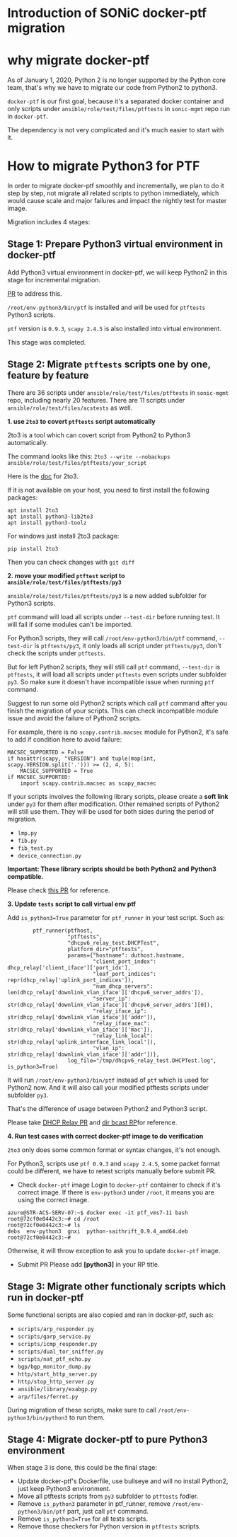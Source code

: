 # Introduction of SONiC docker-ptf migration

# why migrate docker-ptf


As of January 1, 2020, Python 2 is no longer supported by the Python core team, that's why we have to migrate our code from Python2 to python3.

`docker-ptf` is our first goal, because it's a separated docker container and only scripts under `ansible/role/test/files/ptftests` in `sonic-mgmt` repo run in `docker-ptf`.

The dependency is not very complicated and it's much easier to start with it.

# How to migrate Python3 for PTF

In order to migrate docker-ptf smoothly and incrementally, we plan to do it step by step, not migrate all related scripts to python immediately, which would cause scale and major failures and impact the nightly test for master image.

Migration includes 4 stages:

## Stage 1: Prepare Python3 virtual environment in docker-ptf
Add Python3 virtual environment in docker-ptf, we will keep Python2 in this stage for incremental migration.

[PR](https://github.com/sonic-net-net/sonic-buildimage/pull/10599) to address this.

`/root/env-python3/bin/ptf` is installed and will be used for `ptftests` Python3 scripts.

`ptf` version is `0.9.3`,  `scapy 2.4.5` is also installed into virtual environment.

This stage was completed.


## Stage 2: Migrate `ptftests` scripts one by one, feature by feature

There are 36 scripts under `ansible/role/test/files/ptftests` in `sonic-mgmt` repo, including nearly 20 features.
There are 11 scripts under `ansible/role/test/files/acstests` as well.


**1. use `2to3` to covert `ptftests` script automatically**

2to3 is a tool which can covert script from Python2 to Python3 automatically.

The command looks like this:
`2to3 --write --nobackups ansible/role/test/files/ptftests/your_script`

Here is the [doc](https://docs.python.org/3/library/2to3.html) for 2to3.


If it is not available on your host, you need to first install the following packages:


```
apt install 2to3
apt install python3-lib2to3
apt install python3-toolz
```

For windows just install 2to3 package:

`pip install 2to3`

Then you can check changes with `git diff`

**2. move your modified `ptftest` script to `ansible/role/test/files/ptftests/py3`**

`ansible/role/test/files/ptftests/py3` is a new added subfolder for Python3 scripts.

`ptf` command will load all scripts under `--test-dir` before running test. It will fail if some modules can't be imported.

For Python3 scripts, they will call `/root/env-python3/bin/ptf` command, `--test-dir` is `ptftests/py3`, it only loads all script under `ptftests/py3`, don't check the scripts under `ptftests`.

But for left Python2 scripts, they will still call `ptf` command, `--test-dir` is `ptftests`, it will load all scripts under `ptftests` even scripts under subfolder `py3`.
So make sure it doesn't have incompatible issue when running `ptf` command.

Suggest to run some old Python2 scripts which call `ptf` command after you finish the migration of your scripts. This can check incompatible module issue and avoid the failure of Python2 scripts.

For example, there is no `scapy.contrib.macsec` module for Python2, it's safe to add if condition here to avoid failure:

```
MACSEC_SUPPORTED = False
if hasattr(scapy, "VERSION") and tuple(map(int, scapy.VERSION.split('.'))) >= (2, 4, 5):
    MACSEC_SUPPORTED = True
if MACSEC_SUPPORTED:
    import scapy.contrib.macsec as scapy_macsec
```

If your scripts involves the following library scripts, please create a **soft link** under `py3` for them after modification. Other remained scripts of Python2 will still use them. They will be used for both sides during the period of migration.
 - `lmp.py`
 - `fib.py`
 - `fib_test.py`
 - `device_connection.py`

**Important: These library scripts should be both Python2 and Python3 compatible.**


Please check [this PR](https://github.com/sonic-net/sonic-mgmt/pull/5490) for reference.

**3. Update `tests` script to call virtual env ptf**

Add `is_python3=True` parameter for `ptf_runner` in your test script. Such as:

```
        ptf_runner(ptfhost,
                   "ptftests",
                   "dhcpv6_relay_test.DHCPTest",
                   platform_dir="ptftests",
                   params={"hostname": duthost.hostname,
                           "client_port_index": dhcp_relay['client_iface']['port_idx'],
                           "leaf_port_indices": repr(dhcp_relay['uplink_port_indices']),
                           "num_dhcp_servers": len(dhcp_relay['downlink_vlan_iface']['dhcpv6_server_addrs']),
                           "server_ip": str(dhcp_relay['downlink_vlan_iface']['dhcpv6_server_addrs'][0]),
                           "relay_iface_ip": str(dhcp_relay['downlink_vlan_iface']['addr']),
                           "relay_iface_mac": str(dhcp_relay['downlink_vlan_iface']['mac']),
                           "relay_link_local": str(dhcp_relay['uplink_interface_link_local']),
                           "vlan_ip": str(dhcp_relay['downlink_vlan_iface']['addr'])},
                   log_file="/tmp/dhcpv6_relay_test.DHCPTest.log", is_python3=True)
```



It will run `/root/env-python3/bin/ptf` instead of `ptf` which is used for Python2 now.
And it will also call your modified ptftests scripts under subfolder `py3`.

That's the difference of usage between Python2 and Python3 script.

Please take [DHCP Relay PR](https://github.com/sonic-net/sonic-mgmt/pull/5534)  and [dir bcast RP](https://github.com/sonic-net/sonic-mgmt/pull/5540)for reference.



**4. Run test cases with correct docker-ptf image to do verification**

`2to3` only does some common format or syntax changes, it's not enough.

For Python3, scripts use `ptf 0.9.3` and `scapy 2.4.5`, some packet format could be different, we have to retest scripts manually before submit PR.

- Check `docker-ptf` image
Login to `docker-ptf` container to check if it's correct image. If there is `env-python3` under `/root`, it means you are using the correct image.

```
azure@STR-ACS-SERV-07:~$ docker exec -it ptf_vms7-11 bash
root@72cf0e0442c3:~# cd /root
root@72cf0e0442c3:~# ls
debs  env-python3  gnxi  python-saithrift_0.9.4_amd64.deb
root@72cf0e0442c3:~#
```
Otherwise, it will throw exception to ask you to update `docker-ptf` image.


- Submit PR
Please add **[python3]** in your RP title.

## Stage 3: Migrate other functionaly scripts which run in docker-ptf
Some functional scripts are also copied and ran in docker-ptf, such as:
- `scripts/arp_responder.py`
- `scripts/garp_service.py`
- `scripts/icmp_responder.py`
- `scripts/dual_tor_sniffer.py`
- `scripts/nat_ptf_echo.py`
- `bgp/bgp_monitor_dump.py`
- `http/start_http_server.py`
- `http/stop_http_server.py`
- `ansible/library/exabgp.py`
- `arp/files/ferret.py`

During migration of these scripts, make sure to call `/root/env-python3/bin/python3` to run them.

## Stage 4: Migrate docker-ptf to pure Python3 environment
When stage 3 is done, this could be the final stage:
- Update docker-ptf's Dockerfile, use bullseye and will no install Python2, just keep Python3 environment.
- Move all ptftests scripts from `py3` subfolder to `ptftests` fodler.
- Remove `is_python3` parameter in ptf_runner, remove `/root/env-python3/bin/ptf` part, just call `ptf` command.
- Remove `is_python3=True` for all tests scripts.
- Remove those checkers for Python version in `ptftests` scripts.




